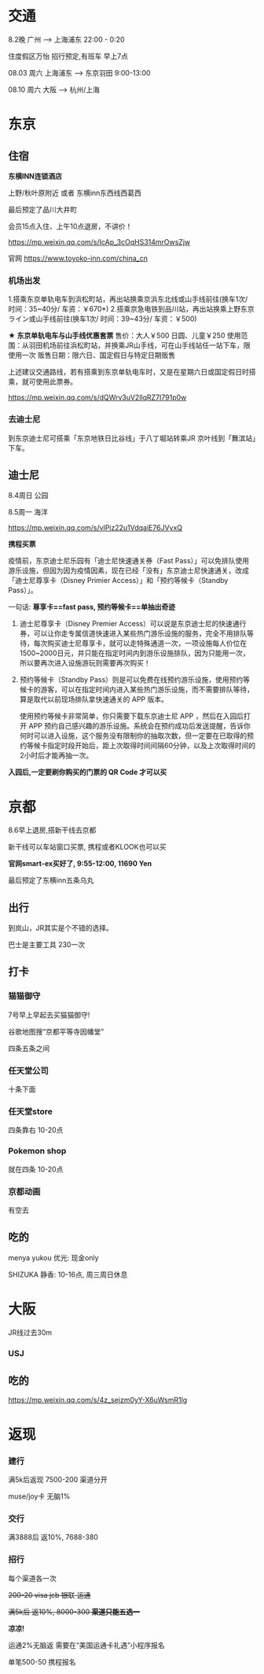 # 交通

8.2晚 广州 --> 上海浦东 22:00 - 0:20

住度假区万怡 招行预定,有班车 早上7点

08.03 周六 上海浦东 --> 东京羽田 9:00-13:00

08.10 周六 大阪 --> 杭州/上海

# 东京

## 住宿

**东横INN连锁酒店**

上野/秋叶原附近 或者 东横inn东西线西葛西

最后预定了品川大井町

会员15点入住、上午10点退房，不讲价！

https://mp.weixin.qq.com/s/IcAp_3cOqHS314mrOwsZjw

官网 https://www.toyoko-inn.com/china_cn

### 机场出发
1.搭乘东京单轨电车到浜松町站，再出站换乘京浜东北线或山手线前往(换车1次/ 时间：35~40分/ 车资：￥670*)
2.搭乘京急电铁到品川站，再出站换乘上野东京ライン或山手线前往(换车1次/ 时间：39~43分/ 车资：￥500)

**★ 东京单轨电车与山手线优惠套票**
售价：大人￥500 日圆、儿童￥250
使用范围：从羽田机场前往浜松町站，并换乘JR山手线，可在山手线站任一站下车，限使用一次
贩售日期：限六日、国定假日与特定日期贩售

上述建议交通路线，若有搭乘到东京单轨电车时，又是在星期六日或国定假日时搭乘，就可使用此票券。

https://mp.weixin.qq.com/s/dQWrv3uV2llqRZ7I791p0w

### 去迪士尼

到东京迪士尼可搭乘「东京地铁日比谷线」于八丁堀站转乘JR 京叶线到「舞滨站」下车。

## 迪士尼

8.4周日 公园

8.5周一 海洋

https://mp.weixin.qq.com/s/vlPiz22u1VdqaiE76JVyxQ

**携程买票**

疫情前，东京迪士尼乐园有「迪士尼快速通关券（Fast Pass）」可以免排队使用游乐设施，但因为因为疫情因素，现在已经「没有」东京迪士尼快速通关，改成「迪士尼尊享卡（Disney Primier Access）」和「预约等候卡（Standby Pass）」。

一句话: **尊享卡==fast pass, 预约等候卡==单抽出奇迹**

1. 迪士尼尊享卡（Disney Premier Access）可以说是东京迪士尼的快速通行券，可以让你走专属信道快速进入某些热门游乐设施的服务，完全不用排队等待，每次购买迪士尼尊享卡，就可以走特殊通道一次，一项设施每人价位在1500~2000日元，并只能在指定时间内到游乐设施排队，因为只能用一次，所以要再次进入设施游玩则需要再次购买！

2. 预约等候卡（Standby Pass）则是可以免费在线预约游乐设施，使用预约等候卡的游客，可以在指定时间内进入某些热门游乐设施，而不需要排队等待，算是取代以前现场排队拿快速通关的 APP 版本。

   使用预约等候卡非常简单，你只需要下载东京迪士尼 APP ，然后在入园后打开 APP 预约自己感兴趣的游乐设施。系统会在预约成功后发送提醒，告诉你何时可以进入设施，这个服务没有限制你的抽取次数，但一定要在已取得的预约等候卡指定时段开始后，距上次取得时间间隔60分钟，以及上次取得时间的2小时后才能再抽一次。

**入园后,一定要刷你购买的门票的 QR Code 才可以买**

# 京都

8.6早上退房,搭新干线去京都

新干线可以车站窗口买票, 携程或者KLOOK也可以买

**官网smart-ex买好了, 9:55-12:00, 11690 Yen**

最后预定了东横inn五条乌丸

## 出行

到岚山，JR其实是个不错的选择。

巴士是主要工具 230一次

## 打卡

### 猫猫御守

7号早上早起去买猫猫御守!

谷歌地图搜“京都平等寺因幡堂”

四条五条之间

### 任天堂公司

十条下面

### 任天堂store

四条靠右 10-20点

### Pokemon shop

就在四条 10-20点

### 京都动画

有空去

## 吃的

menya yukou 优光: 现金only

SHIZUKA 静香: 10-16点, 周三周日休息



# 大阪

JR线过去30m

### USJ

## 吃的

https://mp.weixin.qq.com/s/4z_sejzm0yY-X6uWsmR1lg

# 返现

### 建行

满5k后返现 7500-200 渠道分开 

muse/joy卡 无脑1%

### 交行

满3888后 返10%, 7688-380

### 招行

每个渠道各一次

~~200-20  visa jcb 银联 运通~~

~~满5k后 返10%, 8000-300 **渠道只能五选一**~~

**凉凉!**

运通2%无脑返 需要在“美国运通卡礼遇”小程序报名

单笔500-50 携程报名
